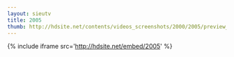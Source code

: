 ```yaml
---
layout: sieutv
title: 2005
thumb: http://hdsite.net/contents/videos_screenshots/2000/2005/preview_360p.mp4.jpg
---
```

{% include iframe src='http://hdsite.net/embed/2005' %}
 
